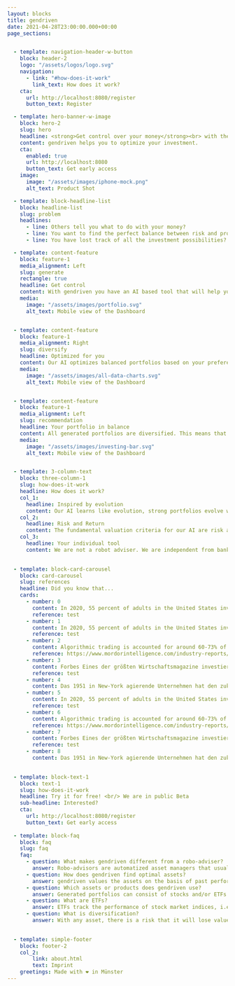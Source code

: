 ```yaml
---
layout: blocks
title: gendriven
date: 2021-04-28T23:00:00.000+00:00
page_sections:


  - template: navigation-header-w-button
    block: header-2
    logo: "/assets/logos/logo.svg"
    navigation:
      - link: "#how-does-it-work"
        link_text: How does it work?
    cta:
      url: http://localhost:8080/register
      button_text: Register

  - template: hero-banner-w-image
    block: hero-2
    slug: hero
    headline: <strong>Get control over your money</strong><br> with the power of AI
    content: gendriven helps you to optimize your investment.
    cta:
      enabled: true
      url: http://localhost:8080
      button_text: Get early access
    image:
      image: "/assets/images/iphone-mock.png"
      alt_text: Product Shot

  - template: block-headline-list
    block: headline-list
    slug: problem
    headlines:
      - line: Others tell you what to do with your money?
      - line: You want to find the perfect balance between risk and profit?
      - line: You have lost track of all the investment possibilities?

  - template: content-feature
    block: feature-1
    media_alignment: Left
    slug: generate
    rectangle: true
    headline: Get control
    content: With gendriven you have an AI based tool that will help you create a portfolio that will withstand crises and earn you profits at the same time. It does not matter which bank you have your portfolio at.
    media:
      image: "/assets/images/portfolio.svg"
      alt_text: Mobile view of the Dashboard


  - template: content-feature
    block: feature-1
    media_alignment: Right
    slug: diversify
    headline: Optimized for you
    content: Our AI optimizes balanced portfolios based on your preferences. You can decide whether you want to invest only in sustainable assets, just ETFs or which risk you want to take.
    media:
      image: "/assets/images/all-data-charts.svg"
      alt_text: Mobile view of the Dashboard


  - template: content-feature
    block: feature-1
    media_alignment: Left
    slug: recommendation
    headline: Your portfolio in balance
    content: All generated portfolios are diversified. This means that they invest broadly in different sectors and regions. Therefore, if one value declines, the other values in the portfolio catch it up.
    media:
      image: "/assets/images/investing-bar.svg"
      alt_text: Mobile view of the Dashboard


  - template: 3-column-text
    block: three-column-1
    slug: how-does-it-work
    headline: How does it work?
    col_1:
      headline: Inspired by evolution
      content: Our AI learns like evolution, strong portfolios evolve while poor performers are weeded out. It does this based on past performance. So it is worthwhile to come back regularly!
    col_2:
      headline: Risk and Return
      content: The fundamental valuation criteria for our AI are risk and return. These are not only important values for you, but are also core evaluation criteria in science.
    col_3:
      headline: Your individual tool
      content: We are not a robot adviser. We are independent from banks and free to use. gendriven helps you to get control over your investment.

 
  - template: block-card-carousel
    block: card-carousel
    slug: references
    headline: Did you know that...
    cards:
      - number: 0
        content: In 2020, 55 percent of adults in the United States invested in the stock market.
        reference: test
      - number: 1
        content: In 2020, 55 percent of adults in the United States invested in the stock market.
        reference: test
      - number: 2
        content: Algorithmic trading is accounted for around 60-73% of the overall United States equity trading.
        reference: https://www.mordorintelligence.com/industry-reports/algorithmic-trading-market
      - number: 3
        content: Forbes Eines der größten Wirtschaftsmagazine investiert erfolgreich in die eigene Entwicklung von künstlicher Intelligenz für die Portfolioanalyse.
        reference: test
      - number: 4
        content: Das 1951 in New-York agierende Unternehmen hat den zukünftigen Mehrwert durch künstliche Intelligenzen bereits 2019 in 
      - number: 5
        content: In 2020, 55 percent of adults in the United States invested in the stock market.
        reference: test
      - number: 6
        content: Algorithmic trading is accounted for around 60-73% of the overall United States equity trading.
        reference: https://www.mordorintelligence.com/industry-reports/algorithmic-trading-market
      - number: 7
        content: Forbes Eines der größten Wirtschaftsmagazine investiert erfolgreich in die eigene Entwicklung von künstlicher Intelligenz für die Portfolioanalyse.
        reference: test
      - number: 8
        content: Das 1951 in New-York agierende Unternehmen hat den zukünftigen Mehrwert durch künstliche Intelligenzen bereits 2019 in 
      

  - template: block-text-1
    block: text-1
    slug: how-does-it-work
    headline: Try it for free! <br/> We are in public Beta
    sub-headline: Interested?
    cta:
      url: http://localhost:8080/register
      button_text: Get early access
  
  - template: block-faq
    block: faq
    slug: faq
    faq:
      - question: What makes gendriven different from a robo-adviser?
        answer: Robo-advisors are automatized asset managers that usually only provide a “one-size-fits-all” solution. gendriven on the other hand is a software for investors who want to build and manage their portfolio themselves. Whether you have prior knowledge or are a first time investor, the app will be your co-pilot to assist you with your investments. With an asset manager you delegate all the decisions - with us you are the one who decides what assets you want to buy.
      - question: How does gendriven find optimal assets?
        answer: gendriven values the assets on the basis of past performance. That is, how big the fluctuations in value were and how high the profit was. In addition, how the assets harmonize and balance each other as a whole portfolio.
      - question: Which assets or products does gendriven use?
        answer: Generated portfolios can consist of stocks and/or ETFs (more coming soon, crypto friends 😏). You can decide yourself from what your portfolios will be generated. 
      - question: What are ETFs?
        answer: ETFs track the performance of stock market indices, i.e. combine the performance of several companies - in contrast to individual stocks, which track a specific value. The aim of an ETF is to achieve the same return as the index it tracks.
      - question: What is diversification?
        answer: With any asset, there is a risk that it will lose value in the future. This is the individual risk. For this reason, you should not invest all your assets in one asset.<br/>To minimize the risk, gendriven always generates portfolios of assets from different industries and countries. This way you are not dependent on the success of a single company.

 
  - template: simple-footer
    block: footer-2
    col_2: 
        link: about.html
        text: Imprint
    greetings: Made with ❤︎ in Münster
---
```

